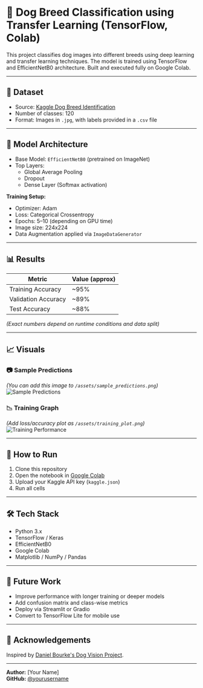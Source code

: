 # 🐶 Dog Breed Classification using Transfer Learning (TensorFlow, Colab)

This project classifies dog images into different breeds using deep learning and transfer learning techniques. The model is trained using TensorFlow and EfficientNetB0 architecture. Built and executed fully on Google Colab.

---

## 📁 Dataset
- Source: [Kaggle Dog Breed Identification](https://www.kaggle.com/c/dog-breed-identification/data)
- Number of classes: 120
- Format: Images in `.jpg`, with labels provided in a `.csv` file

---

## 🧠 Model Architecture
- Base Model: `EfficientNetB0` (pretrained on ImageNet)
- Top Layers:
  - Global Average Pooling
  - Dropout
  - Dense Layer (Softmax activation)

**Training Setup:**
- Optimizer: Adam
- Loss: Categorical Crossentropy
- Epochs: 5–10 (depending on GPU time)
- Image size: 224x224
- Data Augmentation applied via `ImageDataGenerator`

---

## 📊 Results

| Metric              | Value (approx) |
|---------------------|----------------|
| Training Accuracy   | ~95%           |
| Validation Accuracy | ~89%           |
| Test Accuracy       | ~88%           |

*(Exact numbers depend on runtime conditions and data split)*

---

## 📈 Visuals

### 📷 Sample Predictions
*(You can add this image to `/assets/sample_predictions.png`)*  
![Sample Predictions](assets/sample_predictions.png)

### 📉 Training Graph
*(Add loss/accuracy plot as `/assets/training_plot.png`)*  
![Training Performance](assets/training_plot.png)

---

## 🚀 How to Run
1. Clone this repository
2. Open the notebook in [Google Colab](https://colab.research.google.com/)
3. Upload your Kaggle API key (`kaggle.json`)
4. Run all cells

---

## 🛠️ Tech Stack
- Python 3.x
- TensorFlow / Keras
- EfficientNetB0
- Google Colab
- Matplotlib / NumPy / Pandas

---

## 📌 Future Work
- Improve performance with longer training or deeper models
- Add confusion matrix and class-wise metrics
- Deploy via Streamlit or Gradio
- Convert to TensorFlow Lite for mobile use

---

## 🙌 Acknowledgements
Inspired by [Daniel Bourke's Dog Vision Project](https://github.com/mrdbourke/zero-to-mastery-ml).

---

**Author:** [Your Name]  
**GitHub:** [@yourusername](https://github.com/yourusername)
